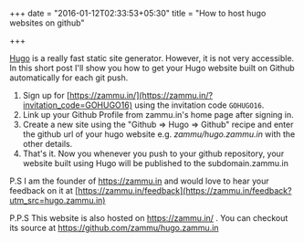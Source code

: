 +++
date = "2016-01-12T02:33:53+05:30"
title = "How to host hugo websites on github"

+++

<link rel="stylesheet" type="text/css" href="/overrides.css" />
<link rel="stylesheet" type="text/css" href="/asciinema-player.css" />
<script src="/asciinema-player.js"></script>

[Hugo](https://gohugo.io/) is a really fast static site generator. However, it is not
very accessible. In this short post I'll show you how to get your Hugo website
built on Github automatically for each git push.

 1. Sign up for [https://zammu.in/](https://zammu.in/?invitation_code=GOHUGO16) using the invitation code `GOHUGO16`.
 2. Link up your Github Profile from zammu.in's home page after signing in.
 3. Create a new site using the "Github => Hugo => Github" recipe and enter the
     github url of your hugo website e.g. *zammu/hugo.zammu.in* with the other
     details.
 4. That's it. Now you whenever you push to your github repository, your website
    built using Hugo will be published to the subdomain.zammu.in

P.S I am the founder of https://zammu.in and would love to hear your feedback on
it at [https://zammu.in/feedback](https://zammu.in/feedback?utm_src=hugo.zammu.in)

P.P.S This website is also hosted on https://zammu.in/ . You can checkout its
source at https://github.com/zammu/hugo.zammu.in

<div id="player-container"></div>
<script src='/load-player.js'></script>

